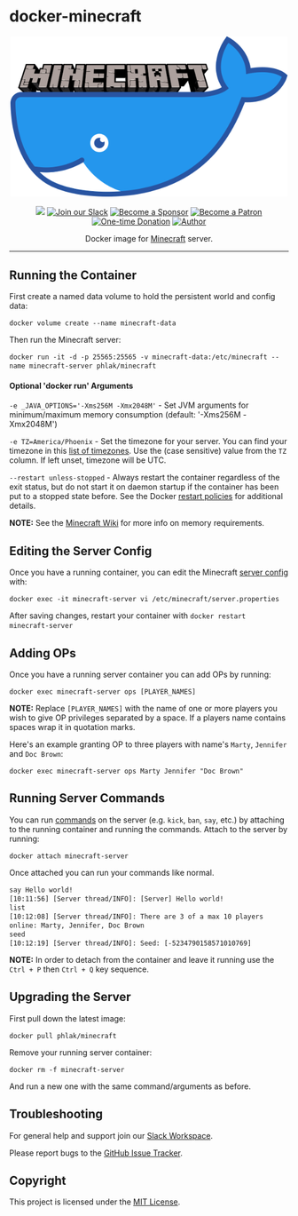docker-minecraft
================

<p align="center">
    <img src="docker-minecraft.png" alt="Docker Minecraft" width="500">
<p>

<p align="center">
  <a href="http://microbadger.com/#/images/phlak/minecraft" alt="Microbadger"><img src="https://images.microbadger.com/badges/image/phlak/minecraft.svg"></a>
  <a href="https://ln.phlak.net/join-slack"><img src="https://img.shields.io/badge/Join_our-Slack-611f69.svg" alt="Join our Slack"></a>
  <a href="https://github.com/users/PHLAK/sponsorship"><img src="https://img.shields.io/badge/Become_a-Sponsor-cc4195.svg" alt="Become a Sponsor"></a>
  <a href="https://patreon.com/PHLAK"><img src="https://img.shields.io/badge/Become_a-Patron-e7513b.svg" alt="Become a Patron"></a>
  <a href="https://paypal.me/ChrisKankiewicz"><img src="https://img.shields.io/badge/Make_a-Donation-006bb6.svg" alt="One-time Donation"></a>
  <a href="https://www.ChrisKankiewicz.com"><img src="https://img.shields.io/badge/Created_by-Chris%20Kankiewicz-319795.svg" alt="Author"></a>
</p>

<p align="center">
    Docker image for <a href="https://minecraft.net/">Minecraft</a> server.
</p>

---

Running the Container
---------------------

First create a named data volume to hold the persistent world and config data:

    docker volume create --name minecraft-data

Then run the Minecraft server:

    docker run -it -d -p 25565:25565 -v minecraft-data:/etc/minecraft --name minecraft-server phlak/minecraft

#### Optional 'docker run' Arguments

`-e _JAVA_OPTIONS='-Xms256M -Xmx2048M'` - Set JVM arguments for minimum/maximum memory consumption
                                          (default: '-Xms256M -Xmx2048M')

`-e TZ=America/Phoenix` - Set the timezone for your server. You can find your timezone in this
                          [list of timezones](https://goo.gl/uy1J6q). Use the (case sensitive)
                          value from the `TZ` column. If left unset, timezone will be UTC.

`--restart unless-stopped` - Always restart the container regardless of the exit status, but do not
                             start it on daemon startup if the container has been put to a stopped
                             state before. See the Docker [restart policies](https://goo.gl/Y0dlDH)
                             for additional details.

**NOTE:** See the [Minecraft Wiki](http://minecraft.gamepedia.com/Server/Requirements) for more info
on memory requirements.

Editing the Server Config
-------------------------

Once you have a running container, you can edit the Minecraft [server config](https://minecraft.gamepedia.com/Server.properties) with:

    docker exec -it minecraft-server vi /etc/minecraft/server.properties

After saving changes, restart your container with `docker restart minecraft-server`

Adding OPs
----------

Once you have a running server container you can add OPs by running:

    docker exec minecraft-server ops [PLAYER_NAMES]

**NOTE:** Replace `[PLAYER_NAMES]` with the name of one or more players you wish to give OP
privileges separated by a space. If a players name contains spaces wrap it in quotation marks.

Here's an example granting OP to three players with name's `Marty`, `Jennifer` and  `Doc Brown`:

    docker exec minecraft-server ops Marty Jennifer "Doc Brown"

Running Server Commands
-----------------------

You can run [commands](https://minecraft.gamepedia.com/Commands) on the server
(e.g. `kick`, `ban`, `say`, etc.) by attaching to the running container and
running the commands. Attach to the server by running:

    docker attach minecraft-server

Once attached you can run your commands like normal.

    say Hello world!
    [10:11:56] [Server thread/INFO]: [Server] Hello world!
    list
    [10:12:08] [Server thread/INFO]: There are 3 of a max 10 players online: Marty, Jennifer, Doc Brown
    seed
    [10:12:19] [Server thread/INFO]: Seed: [-5234790158571010769]

**NOTE:** In order to detach from the container and leave it running use the
`Ctrl + P` then `Ctrl + Q` key sequence.

Upgrading the Server
--------------------

First pull down the latest image:

    docker pull phlak/minecraft

Remove your running server container:

    docker rm -f minecraft-server

And run a new one with the same command/arguments as before.

Troubleshooting
---------------

For general help and support join our [Slack Workspace](https://ln.phlak.net/join-slack).

Please report bugs to the [GitHub Issue Tracker](https://github.com/PHLAK/docker-minecraft/issues).

Copyright
---------

This project is licensed under the [MIT License](https://github.com/PHLAK/docker-minecraft/blob/master/LICENSE).
